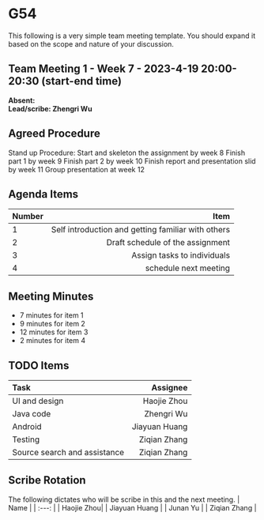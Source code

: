 # G54
This following is a very simple team meeting template. You should expand it based on the scope and nature of your discussion.

## Team Meeting 1 - Week 7 - 2023-4-19 20:00-20:30 (start-end time)
**Absent:**
<br>
**Lead/scribe: Zhengri Wu**

## Agreed Procedure
Stand up Procedure: 
Start and skeleton the assignment by week 8
Finish part 1 by week 9
Finish part 2 by week 10
Finish report and presentation slid by week 11
Group presentation at week 12

## Agenda Items
| Number |                                               Item |
|:-------|---------------------------------------------------:|
| 1      | Self introduction and getting familiar with others |
| 2      |                   Draft schedule of the assignment |
| 3      |                        Assign tasks to individuals |
| 4      |                              schedule next meeting |

## Meeting Minutes
- 7 minutes for item 1
- 9 minutes for item 2
- 12 minutes for item 3
- 2 minutes for item 4

## TODO Items
| Task                         |      Assignee |
|:-----------------------------|--------------:|
| UI and design                |   Haojie Zhou |
| Java code                    |    Zhengri Wu |
| Android                      | Jiayuan Huang |
| Testing                      |  Ziqian Zhang |
| Source search and assistance |  Ziqian Zhang |

## Scribe Rotation
The following dictates who will be scribe in this and the next meeting.
| Name |
| :---: |
| Haojie Zhou|
| Jiayuan Huang |
| Junan Yu |
| Ziqian Zhang |